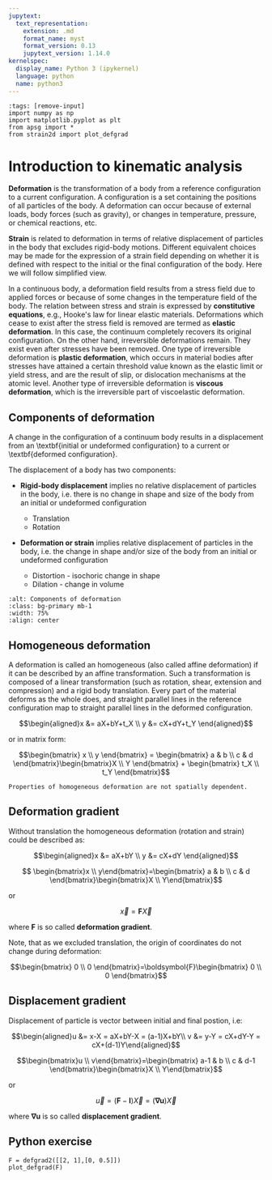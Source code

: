 ```yaml
---
jupytext:
  text_representation:
    extension: .md
    format_name: myst
    format_version: 0.13
    jupytext_version: 1.14.0
kernelspec:
  display_name: Python 3 (ipykernel)
  language: python
  name: python3
---
```


```{code-cell} ipython3
:tags: [remove-input]
import numpy as np
import matplotlib.pyplot as plt
from apsg import *
from strain2d import plot_defgrad
```

# Introduction to kinematic analysis

**Deformation** is the transformation of a body from a reference configuration to a current configuration. A configuration is a set containing the positions of all particles of the body. A deformation can occur because of external loads, body forces (such as gravity), or changes in temperature, pressure, or chemical reactions, etc.

**Strain** is related to deformation in terms of relative displacement of particles in the body that excludes rigid-body motions. Different equivalent choices may be made for the expression of a strain field depending on whether it is defined with respect to the initial or the final configuration of the body. Here we will follow simplified view.

In a continuous body, a deformation field results from a stress field due to applied forces or because of some changes in the temperature field of the body. The relation between stress and strain is expressed by **constitutive equations**, e.g., Hooke's law for linear elastic materials. Deformations which cease to exist after the stress field is removed are termed as **elastic deformation**. In this case, the continuum completely recovers its original configuration. On the other hand, irreversible deformations remain. They exist even after stresses have been removed. One type of irreversible deformation is **plastic deformation**, which occurs in material bodies after stresses have attained a certain threshold value known as the elastic limit or yield stress, and are the result of slip, or dislocation mechanisms at the atomic level. Another type of irreversible deformation is **viscous deformation**, which is the irreversible part of viscoelastic deformation.

## Components of deformation
A change in the configuration of a continuum body results in a displacement from an \textbf{initial or undeformed configuration} to a current
or \textbf{deformed configuration}.

The displacement of a body has two components:

- **Rigid-body displacement**
  implies no relative displacement of particles in the body, i.e. there is no change in shape and size of the body from an initial or undeformed configuration
  - Translation
  - Rotation

- **Deformation or strain**
  implies relative displacement of particles in the body, i.e. the change in shape and/or size of the body from an initial or undeformed configuration
  - Distortion - isochoric change in shape
  - Dilation - change in volume

```{image} figures/sd_all.png
:alt: Components of deformation
:class: bg-primary mb-1
:width: 75%
:align: center
```

## Homogeneous deformation

A deformation is called an homogeneous (also called affine deformation) if it can be described by an affine transformation. Such a transformation is composed of a linear transformation (such as rotation, shear, extension and compression) and a rigid body translation. Every part of the material deforms as the whole does, and straight parallel lines in the reference configuration map to straight parallel lines in the deformed configuration.

$$\begin{aligned}x &= aX+bY+t_X \\ y &= cX+dY+t_Y \end{aligned}$$

or in matrix form:

$$\begin{bmatrix} x \\ y \end{bmatrix} = \begin{bmatrix} a & b \\ c & d \end{bmatrix}\begin{bmatrix}X \\ Y \end{bmatrix} + \begin{bmatrix} t_X \\ t_Y \end{bmatrix}$$

```{note}
Properties of homogeneous deformation are not spatially dependent.
```

## Deformation gradient
Without translation the homogeneous deformation (rotation and strain) could be described as:

$$\begin{aligned}x &= aX+bY \\ y &= cX+dY \end{aligned}$$

$$ \begin{bmatrix}x \\ y\end{bmatrix}=\begin{bmatrix} a & b \\ c & d \end{bmatrix}\begin{bmatrix}X \\ Y\end{bmatrix}$$

or

$$\vec{x}=\boldsymbol{F}\vec{X}$$

where $\boldsymbol{F}$ is so called **deformation gradient**.

Note, that as we excluded translation, the origin of coordinates do not change during deformation:

$$\begin{bmatrix} 0 \\ 0  \end{bmatrix}=\boldsymbol{F}\begin{bmatrix} 0 \\ 0  \end{bmatrix}$$


## Displacement gradient

Displacement of particle is vector between initial and final postion, i.e:

$$\begin{aligned}u &= x-X = aX+bY-X = (a-1)X+bY\\ v &= y-Y = cX+dY-Y = cX+(d-1)Y\end{aligned}$$

$$\begin{bmatrix}u \\ v\end{bmatrix}=\begin{bmatrix} a-1 & b \\ c & d-1 \end{bmatrix}\begin{bmatrix}X \\ Y\end{bmatrix}$$

or

$$\vec{u}=(\boldsymbol{F}-\boldsymbol{I})\vec{X}=(\boldsymbol{\nabla u})\vec{X}$$

where $\boldsymbol{\nabla}\boldsymbol{u}$ is so called **displacement gradient**.


## Python exercise

```{code-cell} ipython3
F = defgrad2([[2, 1],[0, 0.5]])
plot_defgrad(F)
```
